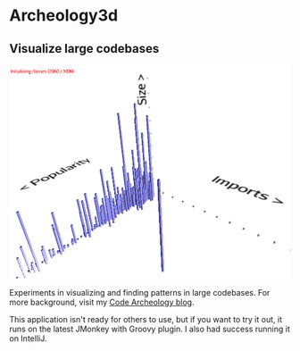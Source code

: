 Archeology3d
=========
## Visualize large codebases

![Archeology3d screenshot](/docs/archeology3d-early-screenshot.png "Archeology3d screenshot")

Experiments in visualizing and finding patterns in large codebases. For more background, visit my [Code Archeology blog](http://10kftcode.blogspot.com/).

This application isn't ready for others to use, but if you want to try it out, it runs on the latest JMonkey with Groovy plugin. I also had success running it on IntelliJ.

